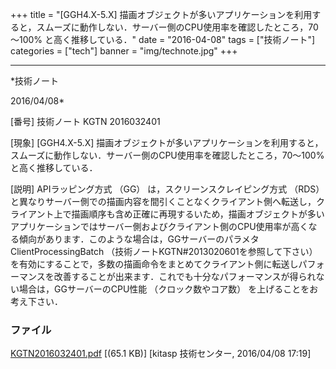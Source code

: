 ﻿+++
title = "[GGH4.X-5.X] 描画オブジェクトが多いアプリケーションを利用すると，スムーズに動作しない．サーバー側のCPU使用率を確認したところ，70～100% と高く推移している．"
date = "2016-04-08"
tags = ["技術ノート"]
categories = ["tech"]
banner = "img/technote.jpg"
+++

-----------------------------------------------------------------------------------------------------------------------------

*技術ノート

2016/04/08*


[番号]
技術ノート KGTN 2016032401

[現象]
[GGH4.X-5.X]
描画オブジェクトが多いアプリケーションを利用すると，スムーズに動作しない．サーバー側のCPU使用率を確認したところ，70～100%
と高く推移している．

[説明]
APIラッピング方式 （GG） は，スクリーンスクレイピング方式 （RDS）
と異なりサーバー側での描画内容を間引くことなくクライアント側へ転送し，クライアント上で描画順序も含め正確に再現するいため，描画オブジェクトが多いアプリケーションではサーバー側およびクライアント側のCPU使用率が高くなる傾向があります．このような場合は，GGサーバーのパラメタ
ClientProcessingBatch （技術ノートKGTN#2013020601を参照して下さい）
を有効にすることで，多数の描画命令をまとめてクライアント側に転送しパフォーマンスを改善することが出来ます．これでも十分なパフォーマンスが得られない場合は，GGサーバーのCPU性能
（クロック数やコア数） を上げることをお考え下さい．


### ファイル

 
 


[KGTN2016032401.pdf](http://techreport.kitasp.net/attachments/download/2517/KGTN2016032401.pdf)
 [(65.1 KB)] [kitasp 技術センター, 2016/04/08
17:19]


 


 


